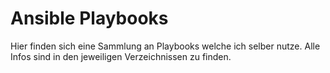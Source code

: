 # Ansible Playbooks

Hier finden sich eine Sammlung an Playbooks welche ich selber nutze. 
Alle Infos sind in den jeweiligen Verzeichnissen zu finden. 